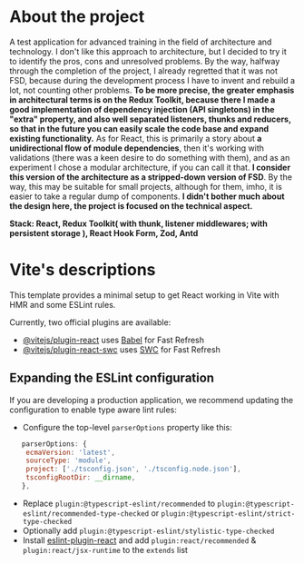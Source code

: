 # About the project

A test application for advanced training in the field of architecture and technology. I don't like this approach to architecture, but I decided to try it to identify the pros, cons and unresolved problems. By the way, halfway through the completion of the project, I already regretted that it was not FSD, because during the development process I have to invent and rebuild a lot, not counting other problems. **To be more precise, the greater emphasis in architectural terms is on the Redux Toolkit, because there I made a good implementation of dependency injection (API singletons) in the "extra" property, and also well separated listeners, thunks and reducers, so that in the future you can easily scale the code base and expand existing functionality.** As for React, this is primarily a story about **a unidirectional flow of module dependencies**, then it's working with validations (there was a keen desire to do something with them), and as an experiment I chose a modular architecture, if you can call it that. **I consider this version of the architecture as a stripped-down version of FSD**. By the way, this may be suitable for small projects, although for them, imho, it is easier to take a regular dump of components. **I didn't bother much about the design here, the project is focused on the technical aspect.**

**Stack: React, Redux Toolkit( with thunk, listener middlewares; with persistent storage ), React Hook Form, Zod, Antd**

# Vite's descriptions

This template provides a minimal setup to get React working in Vite with HMR and some ESLint rules.

Currently, two official plugins are available:

- [@vitejs/plugin-react](https://github.com/vitejs/vite-plugin-react/blob/main/packages/plugin-react/README.md) uses [Babel](https://babeljs.io/) for Fast Refresh
- [@vitejs/plugin-react-swc](https://github.com/vitejs/vite-plugin-react-swc) uses [SWC](https://swc.rs/) for Fast Refresh

## Expanding the ESLint configuration

If you are developing a production application, we recommend updating the configuration to enable type aware lint rules:

- Configure the top-level `parserOptions` property like this:

```js
   parserOptions: {
    ecmaVersion: 'latest',
    sourceType: 'module',
    project: ['./tsconfig.json', './tsconfig.node.json'],
    tsconfigRootDir: __dirname,
   },
```

- Replace `plugin:@typescript-eslint/recommended` to `plugin:@typescript-eslint/recommended-type-checked` or `plugin:@typescript-eslint/strict-type-checked`
- Optionally add `plugin:@typescript-eslint/stylistic-type-checked`
- Install [eslint-plugin-react](https://github.com/jsx-eslint/eslint-plugin-react) and add `plugin:react/recommended` & `plugin:react/jsx-runtime` to the `extends` list
